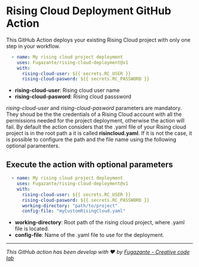 # Rising Cloud Deployment GitHub Action

This GitHub Action deploys your existing Rising Cloud project with only one step in your workflow.

```yaml
  - name: My rising cloud project deployment
    uses: Fugazante/rising-cloud-deployment@v1
    with:
      rising-cloud-user: ${{ secrets.RC_USER }}
      rising-cloud-pasword: ${{ secrets.RC_PASSWORD }}
```

- **rising-cloud-user**: Rising cloud user name
- **rising-cloud-pasword**: Rising cloud passsword

*rising-cloud-user* and *rising-cloud-pasword* parameters are mandatory. They shoud be the the credentials 
of a Rising Cloud account with all the permissions needed for the project deployment, otherwise the action will fail.
By default the action considers that the .yaml file of your Rising cloud project is in the root path a it is called
**risincloud.yaml**. If it is not the case, it is possible to configure the path and the file name using the following optional
paramenters.

## Execute the action with optional parameters

```yaml
  - name: My rising cloud project deployment
    uses: Fugazante/rising-cloud-deployment@v1
    with:
      rising-cloud-user: ${{ secrets.RC_USER }}
      rising-cloud-pasword: ${{ secrets.RC_PASSWORD }}
      working-directory: "path/to/project"
      config-file: "myCustomRisingCloud.yaml"
```

- **working-directory**: Root path of the rising cloud project, where .yaml file is located.
- **config-file**: Name of the .yaml file to use for the deployment.

--------------------------------------------------------------------------------------------------------------

*This GitHub action has been develop with :heart: by [Fugazante - Creative code lab](https://fugazante.com)*